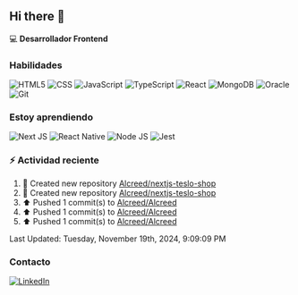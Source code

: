 ## Hi there 👋

:computer: **Desarrollador Frontend**

### Habilidades
![HTML5](https://img.shields.io/badge/HTML5-E34F26?style=for-the-badge&logo=html5&logoColor=white
)
![CSS](https://img.shields.io/badge/CSS3-1572B6?style=for-the-badge&logo=css3&logoColor=white
)
![JavaScript](https://img.shields.io/badge/JavaScript-323330?style=for-the-badge&logo=javascript&logoColor=F7DF1E
)
![TypeScript](https://img.shields.io/badge/TypeScript-007ACC?style=for-the-badge&logo=typescript&logoColor=white
)
![React](https://img.shields.io/badge/React-20232A?style=for-the-badge&logo=react&logoColor=61DAFB)
![MongoDB](https://img.shields.io/badge/MongoDB-4EA94B?style=for-the-badge&logo=mongodb&logoColor=white
)
![Oracle](https://img.shields.io/badge/Oracle-F80000?style=for-the-badge&logo=Oracle&logoColor=white
)
![Git](https://img.shields.io/badge/GIT-E44C30?style=for-the-badge&logo=git&logoColor=white)

### Estoy aprendiendo
![Next JS](https://img.shields.io/badge/next%20js-000000?style=for-the-badge&logo=nextdotjs&logoColor=white)
![React Native](https://img.shields.io/badge/React_Native-20232A?style=for-the-badge&logo=react&logoColor=61DAFB)
![Node JS](https://img.shields.io/badge/Node%20js-339933?style=for-the-badge&logo=nodedotjs&logoColor=white)
![Jest](https://img.shields.io/badge/Jest-C21325?style=for-the-badge&logo=jest&logoColor=white)

### :zap: Actividad reciente
<!--RECENT_ACTIVITY:start-->
1. 📔 Created new repository [Alcreed/nextjs-teslo-shop](https://github.com/Alcreed/nextjs-teslo-shop)<br>
2. 📔 Created new repository [Alcreed/nextjs-teslo-shop](https://github.com/Alcreed/nextjs-teslo-shop)<br>
3. ⬆️ Pushed 1 commit(s) to [Alcreed/Alcreed](https://github.com/Alcreed/Alcreed)<br>
4. ⬆️ Pushed 1 commit(s) to [Alcreed/Alcreed](https://github.com/Alcreed/Alcreed)<br>
5. ⬆️ Pushed 1 commit(s) to [Alcreed/Alcreed](https://github.com/Alcreed/Alcreed)<br>
<!--RECENT_ACTIVITY:end-->
<!--RECENT_ACTIVITY:last_update-->
Last Updated: Tuesday, November 19th, 2024, 9:09:09 PM
<!--RECENT_ACTIVITY:last_update_end-->

### Contacto

[![LinkedIn](https://img.shields.io/badge/LinkedIn-0077B5?style=for-the-badge&logo=linkedin&logoColor=white
)](https://www.linkedin.com/in/alfonsogonzález)


